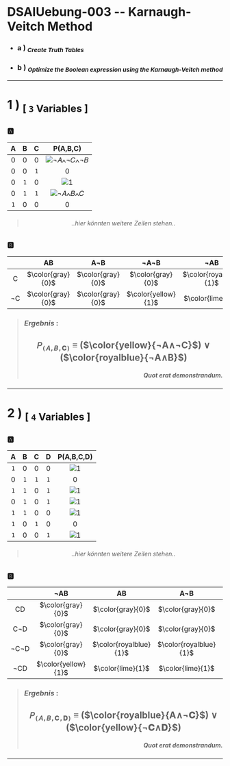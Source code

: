 <!-- ============================================================================================================ -->
<!--                         made by               Jan Ritt       -       https://github.com/IxI-Enki             -->
<!-- ============================================================================================================ -->

<div style="page-break-before: always;">

# DSAIUebung-003 -- Karnaugh-Veitch Method

- ### <p align="left"> a ) <sub>*Create Truth Tables* </sub></p>  
- ### <p align="left"> b ) <sub> *Optimize the Boolean expression using the Karnaugh-Veitch method* </sub></p>

--- 

<!-- - - - - - - - - - - - - exercise #1 - - - - - - - - - - - - -->
# <p align="left"> 1 ) <sub> [ `3` Variables ] </sub>
### 🅰️ </p>  
<div align="center">

| A | B | C | P(A,B,C) |
|:-:|:-:|:-:|:--------:|
| 0 | 0 | 0 | ![¬𝐴∧¬𝐶∧¬𝐵](https://img.shields.io/badge/1-yellow?style=for-the-badge) |
| 0 | 0 |`1`|    0     |
| 0 |`1`| 0 | ![1](https://img.shields.io/badge/1-darklime?style=for-the-badge)  |
| 0 |`1`|`1`| ![¬𝐴∧𝐵∧𝐶](https://img.shields.io/badge/1-royalblue?style=for-the-badge)  |
|`1`| 0 | 0 |    0     |
> ###### *..hier könnten weitere Zeilen stehen..*

### <p align="left">🅱️</p>
|    | AB | A¬B | ¬A¬B | ¬AB |
|:--:|:--:|:---:|:----:|:---:|
|  C | $\color{gray}{0}$ | $\color{gray}{0}$ | $\color{gray}{0}$ | $\color{royalblue}{1}$ |
| ¬C | $\color{gray}{0}$ | $\color{gray}{0}$ | $\color{yellow}{1}$ | $\color{lime}{1}$ |   

> ### <p align="left">***Ergebnis*** :</p>
> ##  `𝑃`<sub>`(𝐴,𝐵,𝐂)`</sub> ≡ ($\color{yellow}{¬A∧¬C}$) ∨ ($\color{royalblue}{¬A∧B}$)
> ##### *<p align="right"> Quot erat demonstrandum. </p>*
 
 --- 
</div></div>

<!-- - - - - - - - - - - - - exercise #2 - - - - - - - - - - - - -->
<div style="page-break-before: always;">

# <p align="left"> 2 ) <sub> [ `4` Variables ] </sub> 
### 🅰️ </p>  
<div align="center">

| A | B | C | D | P(A,B,C,D) |
|:-:|:-:|:-:|:-:|:----------:|
|`1`| 0 | 0 | 0 |     ![`1`](https://img.shields.io/badge/1-royalblue?style=for-the-badge)    |
| 0 |`1`|`1`|`1`|      0     |
|`1`|`1`| 0 |`1`|     ![`1`](https://img.shields.io/badge/1-darklime?style=for-the-badge)    |
| 0 |`1`| 0 |`1`|     ![`1`](https://img.shields.io/badge/1-yellow?style=for-the-badge)    |
|`1`|`1`| 0 | 0 |      ![`1`](https://img.shields.io/badge/1-royalblue?style=for-the-badge)    |
|`1`| 0 |`1`| 0 |      0     |
|`1`| 0 | 0 |`1`|     ![`1`](https://img.shields.io/badge/1-darklime?style=for-the-badge)    |
> ###### *..hier könnten weitere Zeilen stehen..*

### <p align="left">🅱️</p>
|      | ¬AB | AB | A¬B | ¬A¬B |
|:----:|:---:|:--:|:---:|:----:|
|   CD |  $\color{gray}{0}$  |   $\color{gray}{0}$    |   $\color{gray}{0}$    | $\color{gray}{0}$ |
|  C¬D |  $\color{gray}{0}$  |   $\color{gray}{0}$    |   $\color{gray}{0}$    | $\color{gray}{0}$ |
| ¬C¬D |  $\color{gray}{0}$  | $\color{royalblue}{1}$ | $\color{royalblue}{1}$ | $\color{gray}{0}$ |
|  ¬CD | $\color{yellow}{1}$ |    $\color{lime}{1}$   |    $\color{lime}{1}$   | $\color{gray}{0}$ | 

> ### <p align="left">***Ergebnis*** :</p>
> ##  `𝑃`<sub>`(𝐴,𝐵,𝐂,𝐃)`</sub> ≡ ($\color{royalblue}{A∧¬𝐂}$) ∨ ($\color{yellow}{¬𝐂∧𝐃}$)
> ##### *<p align="right"> Quot erat demonstrandum. </p>*
 
 --- 
</div></div>  

<!-- ============================================================================================================ -->
<!--                         made by               Jan Ritt       -       https://github.com/IxI-Enki             -->
<!-- ============================================================================================================ -->

<!-- fast access to my formating "helper-code" ( 💭 → ✎insert here ): 

// USE THIS TO ENSURE PAGE-BREAKS
//
<div style="page-break-before: always;">
💭
</div>


// USE THIS TO ALIGN CONTENT
//
<p align="left"> 💭 </p>
<div align="center"> 💭 </p>


// USE THIS CENTERED TABLE
//
<div align="center">
  |   |   |   |  
  |:-:|:-:|:-:|  
  |   |   |   |  
</div>


// USE THESE CHARACTERS FOR BEAUTIFUL NOTATIONS
// 
// UNICODE - TABLE of all mathematical operators & symbols:
//     https://en.wikipedia.org/wiki/Mathematical_operators_and_symbols_in_Unicode
//
  ✕ ✖ ⅹ ×  ∓ ∗   ∞   ∧ ⋀ ∨ ⋁   ¬   ≡ 
  ⟹   ⇐ ⇒ ⇔   ← → ↔   ⇽ ⇾ ⇿   ⇠ ⇢   ⇦ ⇨
  ∀  ∃ ∄   ∈ ∋  ∊ ∍
  Ⅰ Ⅱ Ⅲ Ⅳ Ⅴ Ⅵ Ⅶ Ⅷ Ⅸ Ⅹ Ⅺ Ⅻ 
  𝐴 𝐵 𝑃 𝑄
  ∘ ∙ • …   ✓ ✔  ✗ ✘  
  ⚐ ⚡

-->
